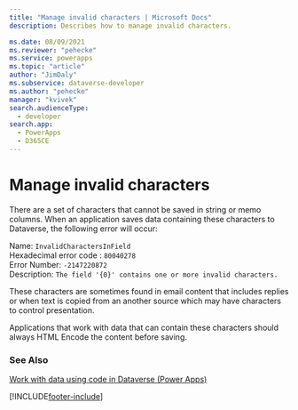 ```yaml
---
title: "Manage invalid characters | Microsoft Docs"
description: Describes how to manage invalid characters.

ms.date: 08/09/2021
ms.reviewer: "pehecke"
ms.service: powerapps
ms.topic: "article"
author: "JimDaly"
ms.subservice: dataverse-developer
ms.author: "pehecke"
manager: "kvivek"
search.audienceType: 
  - developer
search.app: 
  - PowerApps
  - D365CE
---
```


# Manage invalid characters

There are a set of characters that cannot be saved in string or memo columns. When an application saves data containing these characters to Dataverse, the following error will occur:

Name: `InvalidCharactersInField`<br />
Hexadecimal error code : `80040278`<br />
Error Number: `-2147220872`<br />
Description: `The field '{0}' contains one or more invalid characters.`<br />

These characters are sometimes found in email content that includes replies or when text is copied from an another source which may have characters to control presentation.

Applications that work with data that can contain these characters should always HTML Encode the content before saving.

### See Also

[Work with data using code in Dataverse (Power Apps)](../../work-with-data.md)<br />

[!INCLUDE[footer-include](../../../../includes/footer-banner.md)]

